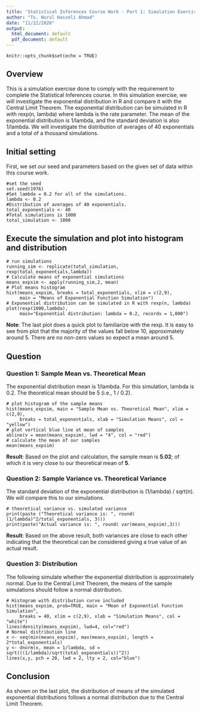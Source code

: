 ```yaml
---
title: 'Statistical Inferences Course Work - Part 1: Simulation Exercise'
author: "Ts. Nurul Haszeli Ahmad"
date: "11/22/2020"
output:
  html_document: default
  pdf_document: default
---
```


```{r setup, include=FALSE}
knitr::opts_chunk$set(echo = TRUE)
```

## Overview

This is a simulation exercise done to comply with the requirement to complete the Statistical Inferences course. In this simulation exercise, we will investigate the exponential distribution in R and compare it with the Central Limit Theorem. The exponential distribution can be simulated in R with rexp(n, lambda) where lambda is the rate parameter. The mean of the exponential distribution is 1/lambda, and the standard deviation is also 1/lambda. We will investigate the distribution of averages of 40 exponentials and a total of a thousand simulations.

## Initial setting

First, we set our seed and parameters based on the given set of data within this course work.

```{r}
#set the seed
set.seed(1976)
#Set lambda = 0.2 for all of the simulations.
lambda <- 0.2
#Distribution of averages of 40 exponentials.
total_exponentials <- 40
#Total simulations is 1000 
total_simulation <- 1000
```

## Execute the simulation and plot into histogram and distribution

```{r}
# run simulations
running_sim <- replicate(total_simulation, rexp(total_exponentials,lambda))
# Calculate means of exponential simulations
means_expsim <- apply(running_sim,2, mean)
# Plot means histogram
hist(means_expsim, breaks = total_exponentials, xlim = c(2,9), 
     main = "Means of Exponential Function Simulation")
# Exponential distribution can be simulated in R with rexp(n, lambda)
plot(rexp(1000,lambda),
     main="Exponential distribution: lambda = 0.2, records = 1,000")
```

**Note**: The last plot does a quick plot to familiarize with the rexp. It is easy to see from plot that the majority of the values fall below 10, approximately around 5. There are no non-zero values so expect a mean around 5.

## Question
### Question 1: Sample Mean vs. Theoretical Mean
The exponential distribution mean is 1/lambda. For this simulation, lambda is 0.2. The theoretical mean should be 5 (i.e., 1 / 0.2).

```{r}
# plot histogram of the sample means
hist(means_expsim, main = "Sample Mean vs. Theoretical Mean", xlim =  c(2,9), 
     breaks = total_exponentials, xlab = "Simulation Means", col = "yellow")
# plot vertical blue line at mean of samples
abline(v = mean(means_expsim), lwd = "4", col = "red")
# calculate the mean of our samples
mean(means_expsim)
```

**Result**: Based on the plot and calculation, the sample mean is **5.02**; of which it is very close to our theoretical mean of **5**.  

### Question 2: Sample Variance vs. Theoretical Variance
The standard deviation of the exponential distribution is (1/lambda) / sqrt(n). We will compare this to our simulations.
```{r}
# theoretical variance vs. simulated variance
print(paste ("Theoretical variance is: ", round( (1/lambda)^2/total_exponentials, 3)))
print(paste("Actual variance is: ", round( var(means_expsim),3)))
```

**Result**: Based on the above result, both variances are close to each other indicating that the theoretical can be considered giving a true value of an actual result.

### Question 3: Distribution
The following simulate whether the exponential distribution is approximately normal. Due to the Central Limit Theorem, the means of the sample simulations should follow a normal distribution.
```{r}
# Histogram with distribution curve included
hist(means_expsim, prob=TRUE, main = "Mean of Exponential Function Simulation", 
     breaks = 40, xlim = c(2,9), xlab = "Simulation Means", col = "white")
lines(density(means_expsim), lwd=4, col="red")
# Normal distribution line
x <- seq(min(means_expsim), max(means_expsim), length = 2*total_exponentials)
y <- dnorm(x, mean = 1/lambda, sd = sqrt(((1/lambda)/sqrt(total_exponentials))^2))
lines(x,y, pch = 20, lwd = 2, lty = 2, col="blue")
```

## Conclusion

As shown on the last plot, the distribution of means of the simulated exponential distributions follows a normal distribution due to the Central Limit Theorem.
